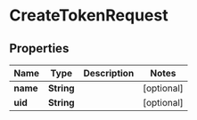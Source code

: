 

# CreateTokenRequest


## Properties

Name | Type | Description | Notes
------------ | ------------- | ------------- | -------------
**name** | **String** |  |  [optional]
**uid** | **String** |  |  [optional]



